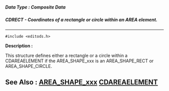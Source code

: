 ##### Data Type : Composite Data
##### CDRECT - Coordinates of a rectangle or circle within an AREA element.
---
```
#include <editods.h>
```
**Description :**

This structure defines either a rectangle or a circle within a CDAREAELEMENT if 
the AREA_SHAPE_xxx is an AREA_SHAPE_RECT or AREA_SHAPE_CIRCLE.

**See Also :**
[AREA_SHAPE_xxx](/domino-c-api-docs/reference/Symb/AREA_SHAPE_xxx)
[CDAREAELEMENT](/domino-c-api-docs/reference/Data/CDAREAELEMENT)
---
